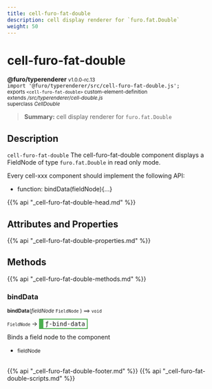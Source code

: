 ```yaml
---
title: cell-furo-fat-double
description: cell display renderer for `furo.fat.Double`
weight: 50
---
```


# cell-furo-fat-double
**@furo/typerenderer** <small>v1.0.0-rc.13</small>
<br>`import '@furo/typerenderer/src/cell-furo-fat-double.js';`<small>
<br>exports `<cell-furo-fat-double>` custom-element-definition
<br>extends */src/typerenderer/cell-double.js*
<br>superclass *CellDouble*</small>

> **Summary:** cell display renderer for `furo.fat.Double`

## Description

`cell-furo-fat-double`
The cell-furo-fat-double component displays a FieldNode of type `furo.fat.Double` in read only mode.

Every cell-xxx component should implement the following API:
- function: bindData(fieldNode){...}

{{% api "_cell-furo-fat-double-head.md" %}}

## Attributes and Properties
{{% api "_cell-furo-fat-double-properties.md" %}}






## Methods
{{% api "_cell-furo-fat-double-methods.md" %}}



### **bindData**
<small>**bindData**(*fieldNode* `FieldNode` ) ⟹ `void`</small>

<small>`FieldNode` </small> →
<span  style="border-width:2px 2px 2px 10px; border-style: solid;border-color:  rgb(76, 175, 80);font-family:monospace; padding:2px 4px;">ƒ-bind-data</span>

Binds a field node to the component

- <small>fieldNode </small>
<br><br>





{{% api "_cell-furo-fat-double-footer.md" %}}
{{% api "_cell-furo-fat-double-scripts.md" %}}
